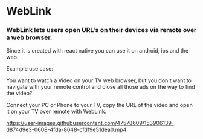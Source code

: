 # WebLink


### WebLink lets users open URL's on their devices via remote over a web browser.
Since it is created with react native you can use it on android, ios and the web.


Example use case:

You want to watch a Video on your TV web browser, but you don't want to navigate with your remote control and close all those ads on the way to find the video?

Connect your PC or Phone to your TV, copy the URL of the video and open it on your TV over remote with WebLink.


https://user-images.githubusercontent.com/47578609/153906139-d874d9e3-0608-4fda-8648-cfdf9e51dea0.mp4


